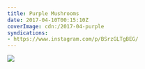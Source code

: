 ```yaml
---
title: Purple Mushrooms
date: 2017-04-10T00:15:10Z
coverImage: cdn:/2017-04-purple
syndications:
- https://www.instagram.com/p/BSrzGLTgBEG/
---
```


![](cdn:/2017-04-purple?class=fw)
